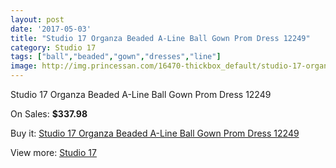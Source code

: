 ```yaml
---
layout: post
date: '2017-05-03'
title: "Studio 17 Organza Beaded A-Line Ball Gown Prom Dress 12249"
category: Studio 17
tags: ["ball","beaded","gown","dresses","line"]
image: http://img.princessan.com/16470-thickbox_default/studio-17-organza-beaded-a-line-ball-gown-prom-dress-12249.jpg
---
```

Studio 17 Organza Beaded A-Line Ball Gown Prom Dress 12249

On Sales: **$337.98**
<a href="https://www.princessan.com/en/studio-17/7771-studio-17-organza-beaded-a-line-ball-gown-prom-dress-12249.html"><amp-img layout="responsive" width="600" height="600" src="//img.princessan.com/16470-thickbox_default/studio-17-organza-beaded-a-line-ball-gown-prom-dress-12249.jpg" alt="Studio 17 Organza Beaded A-Line Ball Gown Prom Dress 12249 0" /></a>
<a href="https://www.princessan.com/en/studio-17/7771-studio-17-organza-beaded-a-line-ball-gown-prom-dress-12249.html"><amp-img layout="responsive" width="600" height="600" src="//img.princessan.com/16471-thickbox_default/studio-17-organza-beaded-a-line-ball-gown-prom-dress-12249.jpg" alt="Studio 17 Organza Beaded A-Line Ball Gown Prom Dress 12249 1" /></a>

Buy it: [Studio 17 Organza Beaded A-Line Ball Gown Prom Dress 12249](https://www.princessan.com/en/studio-17/7771-studio-17-organza-beaded-a-line-ball-gown-prom-dress-12249.html "Studio 17 Organza Beaded A-Line Ball Gown Prom Dress 12249")

View more: [Studio 17](https://www.princessan.com/en/62-studio-17 "Studio 17")